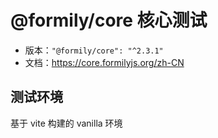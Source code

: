 # @formily/core 核心测试

- 版本：`"@formily/core": "^2.3.1"`
- 文档：https://core.formilyjs.org/zh-CN

## 测试环境

基于 vite 构建的 vanilla 环境
